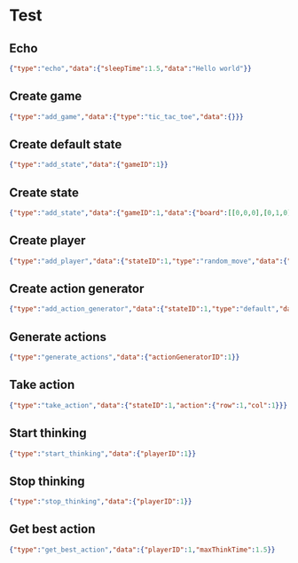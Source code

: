 # Test

## Echo
```json
{"type":"echo","data":{"sleepTime":1.5,"data":"Hello world"}}
```

## Create game
```json
{"type":"add_game","data":{"type":"tic_tac_toe","data":{}}}
```

## Create default state
```json
{"type":"add_state","data":{"gameID":1}}
```

## Create state
```json
{"type":"add_state","data":{"gameID":1,"data":{"board":[[0,0,0],[0,1,0],[0,0,0]]}}}
```

## Create player
```json
{"type":"add_player","data":{"stateID":1,"type":"random_move","data":{"actionGenerator":{"type":"default","data":{}}}}}
```

## Create action generator
```json
{"type":"add_action_generator","data":{"stateID":1,"type":"default","data":{}}}
```

## Generate actions
```json
{"type":"generate_actions","data":{"actionGeneratorID":1}}
```

## Take action
```json
{"type":"take_action","data":{"stateID":1,"action":{"row":1,"col":1}}}
```

## Start thinking
```json
{"type":"start_thinking","data":{"playerID":1}}
```

## Stop thinking
```json
{"type":"stop_thinking","data":{"playerID":1}}
```

## Get best action
```json
{"type":"get_best_action","data":{"playerID":1,"maxThinkTime":1.5}}
```
